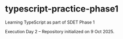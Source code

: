 # typescript-practice-phase1
Learning TypeScript as part of SDET Phase 1

Execution Day 2 – Repository initialized on 9 Oct 2025.
